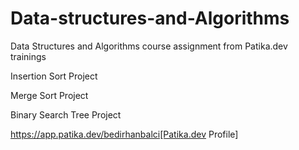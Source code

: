 # Data-structures-and-Algorithms
Data Structures and Algorithms course assignment from Patika.dev trainings

Insertion Sort Project

Merge Sort Project

Binary Search Tree Project

https://app.patika.dev/bedirhanbalci[Patika.dev Profile]
